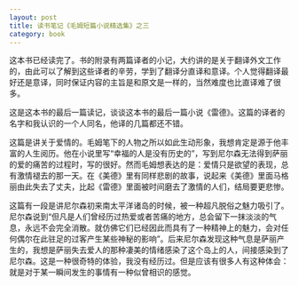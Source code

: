 ```yaml
---
layout: post
title: 读书笔记《毛姆短篇小说精选集》之三
category: book
---
```


这本书已经读完了。书的附录有两篇译者的小记，大约讲的是关于翻译外文工作的，由此可以了解到这些译者的辛劳，学到了翻译分直译和意译。个人觉得翻译最好还是意译，同时保证内容的主旨是和原文是一样的，当然难度也比直译难了很多。

这是这本书的最后一篇读记，谈谈这本书的最后一篇小说《雷德》。这篇的译者的名字和我认识的一个人同名，他译的几篇都还不错。

这篇是讲关于爱情的。毛姆笔下的人物之所以如此生动形象，我想肯定是源于他丰富的人生阅历。他在小说里写“幸福的人是没有历史的”，写到尼尔森无法得到萨丽的爱的痛苦的过程时，写的很好。然而毛姆想表达的是：爱情只是欲望的表现，总有激情褪去的那一天。在《美德》里有同样悲剧的故事，说起来《美德》里面马格丽由此失去了丈夫，比起《雷德》里面被时间磨去了激情的人们，结局要更悲惨。

这篇有一段是讲尼尔森初来南太平洋诸岛的时候，被一种超凡脱俗之魅力吸引了。尼尔森说到“但凡是人们曾经历过热爱或者苦痛的地方，总会留下一抹淡淡的气息，永远不会完全消散。就仿佛它们已经因此而具有了一种精神上的魅力，会对任何偶尔在此驻足的过客产生某些神秘的影响”。后来尼尔森发现这种气息是萨丽产生的，我想是萨丽失去爱人的那种凄美的情绪感染了这个岛上的人，间接感染到了尼尔森。这是一种很奇特的体验，我没有经历过。但是应该有很多人有这种体会：就是对于某一瞬间发生的事情有一种似曾相识的感觉。

